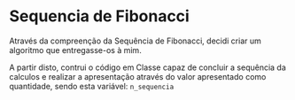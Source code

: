 # Sequencia de Fibonacci


Através da compreenção da Sequência de Fibonacci, decidi criar um algoritmo que entregasse-os à mim.


A partir disto, contrui o código em Classe capaz de concluir a sequência da calculos e realizar a apresentação através do valor apresentado como quantidade, sendo esta variável: `n_sequencia`
